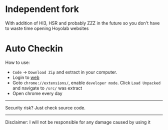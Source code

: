 # Independent fork
With addition of HI3, HSR and probably ZZZ in the future so you don't have to waste time opening Hoyolab websites

# Auto Checkin
How to use: 
+ `Code` -> `Download Zip` and extract in your computer.    
+ Login to [web](https://webstatic-sea.mihoyo.com/ys/event/signin-sea/index.html?act_id=e202102251931481)  
+ Goto `chrome://extensions/`, enable `developer mode`. Click `Load Unpacked` and navigate to `/src/` was extract  
+ Open chrome every day
________________________
Security risk? Just check source code.
________________________
Disclaimer: I will not be responsible for any damage caused by using it
